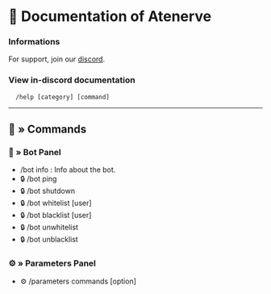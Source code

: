 # 🤖 Documentation of Atenerve

### Informations

For support, join our [discord](https://discord.gg/CrQ7UTN8am).

### View in-discord documentation

```
  /help [category] [command]
```

---

## 📜 » Commands
### 📜 » Bot Panel
* /bot info : Info about the bot.
* 🔒 /bot ping
* 🔒 /bot shutdown
* 🔒 /bot whitelist [user]
* 🔒 /bot blacklist [user]
* 🔒 /bot unwhitelist <user>
* 🔒 /bot unblacklist <user>

### ⚙️ » Parameters Panel
* ⚙️ /parameters commands [option]
